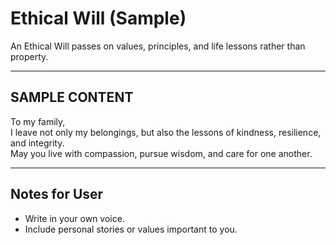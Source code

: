 # Ethical Will (Sample)

An Ethical Will passes on values, principles, and life lessons rather than property.

---
## SAMPLE CONTENT
To my family,  
I leave not only my belongings, but also the lessons of kindness, resilience, and integrity.  
May you live with compassion, pursue wisdom, and care for one another.

---
## Notes for User
- Write in your own voice.
- Include personal stories or values important to you.
